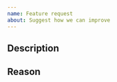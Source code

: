 ```yaml
---
name: Feature request
about: Suggest how we can improve
---
```


<!-- Thank you for your contribution. Before you submit the issue:
1. Search open and closed issues for duplicates.
2. Read the contributing guidelines (CONTRIBUTING.md file on root of the repository).
-->

## Description

<!-- Provide a clear and concise description of the feature. -->

## Reason

<!-- Explain why we should add this feature. -->
